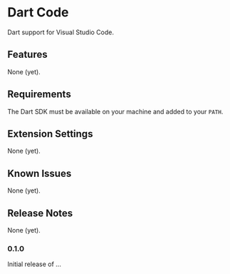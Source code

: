# Dart Code

Dart support for Visual Studio Code.

## Features

None (yet).

## Requirements

The Dart SDK must be available on your machine and added to your `PATH`.

## Extension Settings

None (yet).

## Known Issues

None (yet).

## Release Notes

None (yet).

### 0.1.0

Initial release of ...
